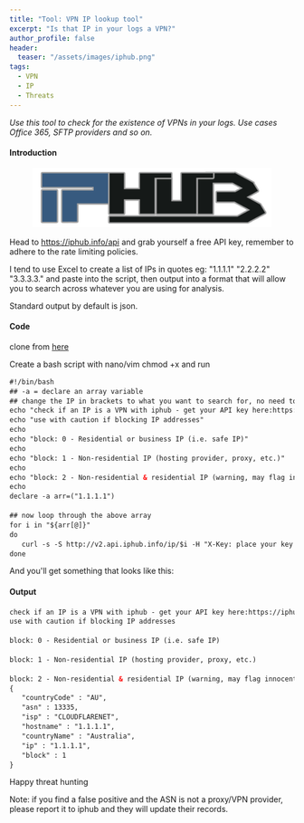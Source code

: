 ```yaml
---
title: "Tool: VPN IP lookup tool"
excerpt: "Is that IP in your logs a VPN?"
author_profile: false
header:
  teaser: "/assets/images/iphub.png"
tags: 
  - VPN
  - IP
  - Threats
---
```


*Use this tool to check for the existence of VPNs in your logs. Use cases Office 365, SFTP providers and so on.*

#### Introduction

<figure>
	<a href="/assets/images/iphub.png"><img src="/assets/images/iphub.png"></a>
</figure>

Head to https://iphub.info/api and grab yourself a free API key, remember to adhere to the rate limiting policies. 

I tend to use Excel to create a list of IPs in quotes eg:
"1.1.1.1" "2.2.2.2" "3.3.3.3." and paste into the script, then output into a format that will allow you to search across whatever you are using for analysis. 

Standard output by default is json. 

#### Code

clone from <a href="https://github.com/SecRedOps/VPN-Finder">here</a>

Create a bash script with nano/vim  chmod +x and run

```html
#!/bin/bash
## -a = declare an array variable
## change the IP in brackets to what you want to search for, no need to comma separate multuple IPs, just use qoutes
echo "check if an IP is a VPN with iphub - get your API key here:https://iphub.info/api"
echo "use with caution if blocking IP addresses"
echo
echo "block: 0 - Residential or business IP (i.e. safe IP)"
echo
echo "block: 1 - Non-residential IP (hosting provider, proxy, etc.)"
echo
echo "block: 2 - Non-residential & residential IP (warning, may flag innocent people)"
echo
declare -a arr=("1.1.1.1")

## now loop through the above array
for i in "${arr[@]}"
do
   curl -s -S http://v2.api.iphub.info/ip/$i -H "X-Key: place your key here" | json_pp && sleep 3
done
```

And you'll get something that looks like this:

#### Output

```html
check if an IP is a VPN with iphub - get your API key here:https://iphub.info/api
use with caution if blocking IP addresses

block: 0 - Residential or business IP (i.e. safe IP)

block: 1 - Non-residential IP (hosting provider, proxy, etc.)

block: 2 - Non-residential & residential IP (warning, may flag innocent people)
{
   "countryCode" : "AU",
   "asn" : 13335,
   "isp" : "CLOUDFLARENET",
   "hostname" : "1.1.1.1",
   "countryName" : "Australia",
   "ip" : "1.1.1.1",
   "block" : 1
}
```

Happy threat hunting

Note: if you find a false positive and the ASN is not a proxy/VPN provider, please report it to iphub and they will update their records. 
